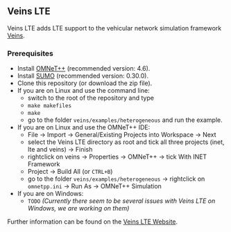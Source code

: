 ## Veins LTE

Veins LTE adds LTE support to the vehicular network simulation framework [Veins](http://veins.car2x.org/).

### Prerequisites

* Install [OMNeT++](http://www.omnetpp.org/) (recommended version: 4.6).
* Install [SUMO](http://www.dlr.de/ts/en/desktopdefault.aspx/tabid-9883/16931_read-41000/) (recommended version: 0.30.0).
* Clone this repository (or download the zip file).
* If you are on Linux and use the command line:
  * switch to the root of the repository and type
  * `make makefiles`
  * `make`
  * go to the folder `veins/examples/heterogeneous` and run the example.
* If you are on Linux and use the OMNeT++ IDE:
  * File -> Import -> General/Existing Projects into Workspace -> Next
  * select the Veins LTE directory as root and tick all three projects (inet, lte and veins) -> Finish
  * rightclick on veins -> Properties -> OMNeT++ -> tick With INET Framework
  * Project -> Build All (or `CTRL+B`)
  * go to the folder `veins/examples/heterogeneous` -> rightclick on `omnetpp.ini` -> Run As -> OMNeT++ Simulation
* If you are on Windows:
  * `TODO` *(Currently there seem to be several issues with Veins LTE on Windows, we are working on them)*

Further information can be found on the [Veins LTE Website](http://veins-lte.car2x.org/).

